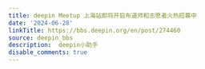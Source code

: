 ```yaml
---
title: deepin Meetup 上海站即将开启布道师和志愿者火热招募中
date: '2024-06-28'
linkTitle: https://bbs.deepin.org/en/post/274460
source: deepin_bbs
description:  deepin小助手 
disable_comments: true
---
```

 
